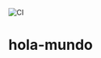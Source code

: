 ![CI](https://github.com/CoderDeltaLAN/hola-mundo/actions/workflows/ci.yml/badge.svg)

# hola-mundo
